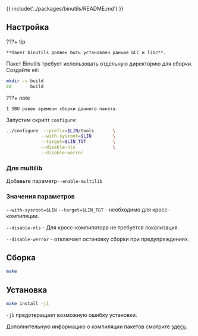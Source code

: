 {{ include('../packages/binutils/README.md') }}


## Настройка

???+ tip

	**Пакет binutils должен быть установлен раньше GCC и libc**.

Пакет Binutils требует использовать отдельную директорию для сборки. Создайте её:

```bash
mkdir -v build
cd       build
```

???+ note

	1 SBU равен времени сборки данного пакета.

Запустим скрипт `configure`:

```bash
../configure  --prefix=$LIN/tools       \
             --with-sysroot=$LIN        \
             --target=$LIN_TGT          \
             --disable-nls              \
             --disable-werror
```

### Для multilib

Добавьте параметр`--enable-multilib`

### Значения параметров

`--with-sysroot=$LIN` `--target=$LIN_TGT` - необходимо для кросс-компиляции.

`--disable-nls` - Для кросс-компилятора не требуется локализация.

`--disable-werror` - отключает остановку сборки при предупреждениях.

## Сборка

```bash
make
```

## Установка

```bash
make install -j1
```

`-j1` предотвращает возможную ошибку установки.

Дополнительную информацию о компиляции пакетов смотрите [здесь](additional/src-compiling).
